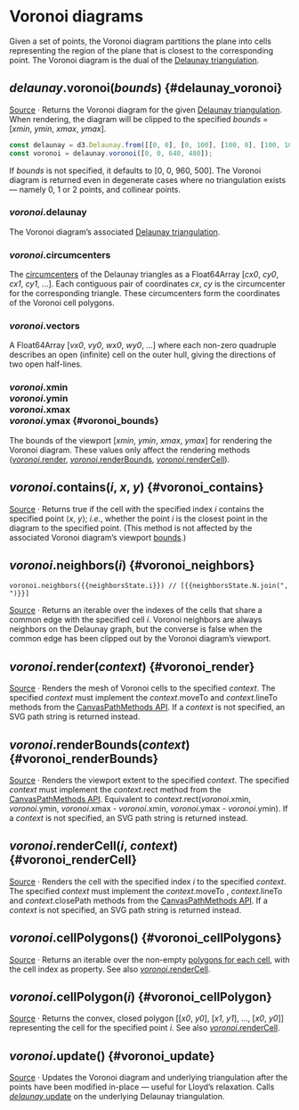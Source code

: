 <script setup>

import * as Plot from "@observablehq/plot";
import * as d3 from "d3";
import {shallowRef} from "vue";
import PlotRender from "../components/PlotRender.js";

const random = d3.randomNormal.source(d3.randomLcg(42))();
const points = Array.from({length: 1000}, () => [random(), random()]);
const neighborsState = shallowRef({i: -1, N: []});

</script>

# Voronoi diagrams

<PlotRender defer :options='{
  axis: null,
  width: 688,
  height: 688,
  x: {domain: [-4, 3.5]},
  y: {domain: [-3, 3.5]},
  marks: [
    Plot.dot(points, {r: 2, fill: "currentColor"}),
    Plot.voronoiMesh(points, {strokeOpacity: 0.3})
  ]
}' />

Given a set of points, the Voronoi diagram partitions the plane into cells representing the region of the plane that is closest to the corresponding point. The Voronoi diagram is the dual of the [Delaunay triangulation](./delaunay.md).

## *delaunay*.voronoi(*bounds*) {#delaunay_voronoi}

[Source](https://github.com/d3/d3-delaunay/blob/main/src/delaunay.js) · Returns the Voronoi diagram for the given [Delaunay triangulation](./delaunay.md). When rendering, the diagram will be clipped to the specified *bounds* = [*xmin*, *ymin*, *xmax*, *ymax*].

```js
const delaunay = d3.Delaunay.from([[0, 0], [0, 100], [100, 0], [100, 100]]);
const voronoi = delaunay.voronoi([0, 0, 640, 480]);
```

If *bounds* is not specified, it defaults to [0, 0, 960, 500]. The Voronoi diagram is returned even in degenerate cases where no triangulation exists — namely 0, 1 or 2 points, and collinear points.

### *voronoi*.delaunay

The Voronoi diagram’s associated [Delaunay triangulation](./delaunay.md).

### *voronoi*.circumcenters

The [circumcenters](http://mathworld.wolfram.com/Circumcenter.html) of the Delaunay triangles as a Float64Array [*cx0*, *cy0*, *cx1*, *cy1*, …]. Each contiguous pair of coordinates *cx*, *cy* is the circumcenter for the corresponding triangle. These circumcenters form the coordinates of the Voronoi cell polygons.

### *voronoi*.vectors

A Float64Array [*vx0*, *vy0*, *wx0*, *wy0*, …] where each non-zero quadruple describes an open (infinite) cell on the outer hull, giving the directions of two open half-lines.

### *voronoi*.xmin<br>*voronoi*.ymin<br>*voronoi*.xmax<br>*voronoi*.ymax {#voronoi_bounds}

The bounds of the viewport [*xmin*, *ymin*, *xmax*, *ymax*] for rendering the Voronoi diagram. These values only affect the rendering methods ([*voronoi*.render](#voronoi_render), [*voronoi*.renderBounds](#voronoi_renderBounds), [*voronoi*.renderCell](#voronoi_renderCell)).

## *voronoi*.contains(*i*, *x*, *y*) {#voronoi_contains}

[Source](https://github.com/d3/d3-delaunay/blob/main/src/cell.js) · Returns true if the cell with the specified index *i* contains the specified point ⟨*x*, *y*⟩; *i.e.*, whether the point *i* is the closest point in the diagram to the specified point. (This method is not affected by the associated Voronoi diagram’s viewport [bounds](#voronoi_bounds).)

## *voronoi*.neighbors(*i*) {#voronoi_neighbors}

<PlotRender defer v-once :options='{
  axis: null,
  width: 688,
  height: 688,
  x: {domain: [-4, 3.5]},
  y: {domain: [-3, 3.5]},
  marks: [
    Plot.dot(points, {r: 2, fill: "currentColor"}),
    Plot.voronoiMesh(points, {strokeOpacity: 0.3}),
    Plot.link(points, {
      x1: (d) => d[0],
      y1: (d) => d[1],
      x2: (d) => d[0],
      y2: (d) => d[1],
      stroke: "red",
      strokeWidth: 2,
      markerStart: "dot",
      markerEnd: "arrow",
      render(index, scales, values, dimensions, context, next) {
        const {x1: X, y1: Y} = values;
        const delaunay = d3.Delaunay.from(points, (d, i) => X[i], (d, i) => Y[i]);
        const voronoi = delaunay.voronoi([0, 0, dimensions.width, dimensions.height]);
        function update(x, y) {
          const i = delaunay.find(x, y);
          const N = Array.from(voronoi.neighbors(i));
          neighborsState = {i, N};
          return next(
            d3.range(N.length),
            scales,
            {
              x1: N.map(() => X[i]),
              x2: N.map((j) => X[j]),
              y1: N.map(() => Y[i]),
              y2: N.map((j) => Y[j])
            },
            dimensions,
            context
          );
        }
        let line = update(0, 0);
        context.ownerSVGElement.addEventListener("pointermove", (event) => {
          const [x, y] = d3.pointer(event);
          const newline = update(Math.round(x), Math.round(y));
          line.replaceWith(newline);
          line = newline;
        });
        return line;
      }
    }),
  ]
}' />

```js-vue
voronoi.neighbors({{neighborsState.i}}) // [{{neighborsState.N.join(", ")}}]
```

[Source](https://github.com/d3/d3-delaunay/blob/main/src/voronoi.js) · Returns an iterable over the indexes of the cells that share a common edge with the specified cell *i*. Voronoi neighbors are always neighbors on the Delaunay graph, but the converse is false when the common edge has been clipped out by the Voronoi diagram’s viewport.

## *voronoi*.render(*context*) {#voronoi_render}

<PlotRender defer :options='{
  axis: null,
  width: 688,
  height: 688,
  x: {domain: [-4, 3.5]},
  y: {domain: [-3, 3.5]},
  marks: [
    Plot.dot(points, {r: 2, fill: "currentColor"}),
    Plot.voronoiMesh(points, {strokeOpacity: 1})
  ]
}' />

[Source](https://github.com/d3/d3-delaunay/blob/main/src/voronoi.js) · Renders the mesh of Voronoi cells to the specified *context*. The specified *context* must implement the *context*.moveTo and *context*.lineTo methods from the [CanvasPathMethods API](https://www.w3.org/TR/2dcontext/#canvaspathmethods). If a *context* is not specified, an SVG path string is returned instead.

## *voronoi*.renderBounds(*context*) {#voronoi_renderBounds}

<PlotRender defer :options='{
  axis: null,
  width: 688,
  height: 688,
  x: {domain: [-4, 3.5]},
  y: {domain: [-3, 3.5]},
  marks: [
    Plot.dot(points, {r: 2, fill: "currentColor", clip: true}),
    Plot.frame()
  ]
}' />

[Source](https://github.com/d3/d3-delaunay/blob/main/src/voronoi.js) · Renders the viewport extent to the specified *context*. The specified *context* must implement the *context*.rect method from the [CanvasPathMethods API](https://www.w3.org/TR/2dcontext/#canvaspathmethods). Equivalent to *context*.rect(*voronoi*.xmin, *voronoi*.ymin, *voronoi*.xmax - *voronoi*.xmin, *voronoi*.ymax - *voronoi*.ymin). If a *context* is not specified, an SVG path string is returned instead.

## *voronoi*.renderCell(*i*, *context*) {#voronoi_renderCell}

<PlotRender defer :options='{
  style: {overflow: "hidden"},
  axis: null,
  width: 688,
  height: 688,
  x: {domain: [-4, 3.5]},
  y: {domain: [-3, 3.5]},
  color: {scheme: $dark ? "turbo" : "orrd"},
  marks: [
    Plot.voronoi(Array.from(d3.union(d3.Delaunay.from(points).triangles), (i) => points[i]), {fill: (d, i) => -i}),
    Plot.dot(points, {r: 2, fill: "black"}),
    Plot.voronoiMesh(points, {stroke: "black", strokeOpacity: 1}),
    Plot.frame({stroke: "black"}),
  ]
}' />

[Source](https://github.com/d3/d3-delaunay/blob/main/src/voronoi.js) · Renders the cell with the specified index *i* to the specified *context*. The specified *context* must implement the *context*.moveTo , *context*.lineTo and *context*.closePath methods from the [CanvasPathMethods API](https://www.w3.org/TR/2dcontext/#canvaspathmethods). If a *context* is not specified, an SVG path string is returned instead.

## *voronoi*.cellPolygons() {#voronoi_cellPolygons}

[Source](https://github.com/d3/d3-delaunay/blob/main/src/voronoi.js) · Returns an iterable over the non-empty [polygons for each cell](#voronoi_cellPolygon), with the cell index as property. See also [*voronoi*.renderCell](#voronoi_renderCell).

## *voronoi*.cellPolygon(*i*) {#voronoi_cellPolygon}

[Source](https://github.com/d3/d3-delaunay/blob/main/src/voronoi.js) · Returns the convex, closed polygon [[*x0*, *y0*], [*x1*, *y1*], …, [*x0*, *y0*]] representing the cell for the specified point *i*. See also [*voronoi*.renderCell](#voronoi_renderCell).

## *voronoi*.update() {#voronoi_update}

[Source](https://github.com/d3/d3-delaunay/blob/main/src/voronoi.js) · Updates the Voronoi diagram and underlying triangulation after the points have been modified in-place — useful for Lloyd’s relaxation. Calls [*delaunay*.update](./delaunay.md#delaunay_update) on the underlying Delaunay triangulation.
